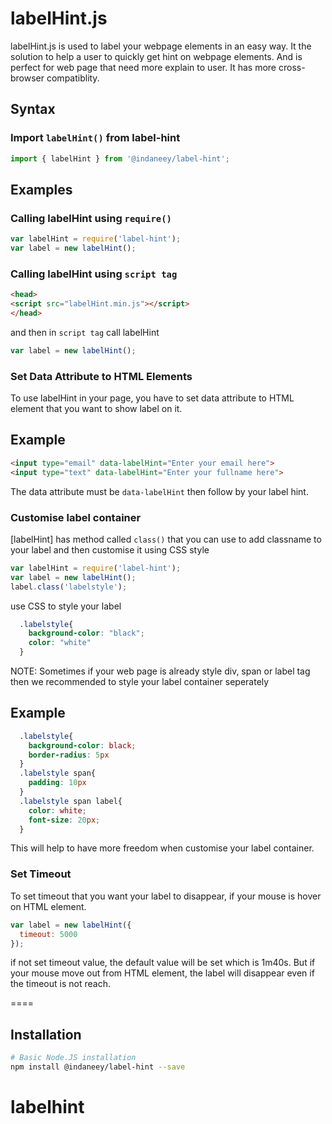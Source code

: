labelHint.js
============

labelHint.js is used to label your webpage elements in an easy way. It the solution to help a user to quickly get hint on webpage elements. And is perfect for web page that need more explain to user. It has more cross-browser compatiblity.

Syntax
------

### Import `labelHint()` from label-hint

```js
import { labelHint } from '@indaneey/label-hint';
```

Examples
--------

### Calling labelHint using `require()`

```js
var labelHint = require('label-hint');
var label = new labelHint();
```

### Calling labelHint using `script tag`

```html
<head>
<script src="labelHint.min.js"></script>
</head>
```

and then in `script tag` call labelHint

```js
var label = new labelHint();
```

### Set Data Attribute to HTML Elements

To use labelHint in your page, you have to set data attribute to HTML element that you want to show label on it.

Example
-------

```html
<input type="email" data-labelHint="Enter your email here">
<input type="text" data-labelHint="Enter your fullname here">
```

The data attribute must be `data-labelHint` then follow by your label hint.

### Customise label container

[labelHint] has method called `class()` that you can use to add classname to your label and then customise it using CSS style

```js
var labelHint = require('label-hint');
var label = new labelHint();
label.class('labelstyle');
```

use CSS to style your label

```css
  .labelstyle{
    background-color: "black";
    color: "white"
  }
```

NOTE: Sometimes if your web page is already style div, span or label tag then we recommended to style your label container seperately

Example
-----

```css
  .labelstyle{
    background-color: black;
    border-radius: 5px
  }
  .labelstyle span{
    padding: 10px
  }
  .labelstyle span label{
    color: white;
    font-size: 20px;
  }

```

This will help to have more freedom when customise your label container.

### Set Timeout

To set timeout that you want your label to disappear, if your mouse is hover on HTML element.

```js
var label = new labelHint({
  timeout: 5000
});
```

if not set timeout value, the default value will be set which is 1m40s.
But if your mouse move out from HTML element, the label will disappear even if the timeout is not reach.

====

Installation
------------------

```bash
# Basic Node.JS installation
npm install @indaneey/label-hint --save
```

# labelhint
